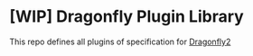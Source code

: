 # [WIP] Dragonfly Plugin Library

This repo defines all plugins of specification for [Dragonfly2](https://github.com/dragonflyoss/Dragonfly2)